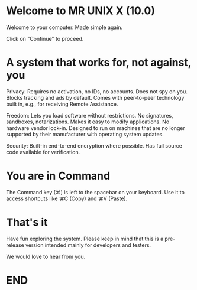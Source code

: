 # Welcome to MR UNIX X (10.0)

Welcome to your computer.
Made simple again.

Click on "Continue" to proceed.

# A system that works for, not against, you

Privacy: Requires no activation, no IDs, no accounts. Does not spy on you. Blocks tracking and ads by default. Comes with peer-to-peer technology built in, e.g., for receiving Remote Assistance.

Freedom: Lets you load software without restrictions. No signatures, sandboxes, notarizations. Makes it easy to modify applications. No hardware vendor lock-in. Designed to run on machines that are no longer supported by their manufacturer with operating system updates.

Security: Built-in end-to-end encryption where possible. Has full source code available for verification.

# You are in Command

The Command key (⌘) is left to the spacebar on your keyboard. Use it to access shortcuts like ⌘C (Copy) and ⌘V (Paste).

# That's it

Have fun exploring the system. Please keep in mind that this is a pre-release version intended mainly for developers and testers.

We would love to hear from you.

# END
